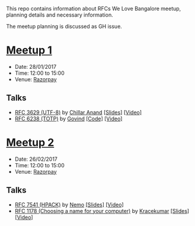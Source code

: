 This repo contains information about RFCs We Love Bangalore meetup, planning details and necessary information.

The meetup planning is discussed as GH issue.

# [Meetup 1](https://github.com/rfcswelove/rfcs_we_love/issues/1)

- Date: 28/01/2017
- Time: 12:00  to 15:00
- Venue: [Razorpay](https://where.rzp.io)

## Talks

- [RFC 3629 (UTF-8)](https://tools.ietf.org/html/rfc3629) by [Chillar Anand](https://twitter.com/ChillarAnand) [[Slides]](https://chillaranand.github.io/unicode/) [[Video]](https://www.youtube.com/watch?v=nQVMljKldvo)
- [RFC 6238 (TOTP)](https://tools.ietf.org/html/rfc6238) by [Govind](https://twitter.com/xgovindx) [[Code]](https://gist.github.com/GoWind/97cc76e3aa20b4c40e7c1c7bb74568ad) [[Video]](https://twitter.com/rfcs_we_love/status/825251870524395520)


# [Meetup 2](https://github.com/rfcswelove/rfcs_we_love/issues/5)

- Date: 26/02/2017
- Time: 12:00  to 15:00
- Venue: [Razorpay](https://where.rzp.io)

## Talks

- [RFC 7541 (HPACK)](https://tools.ietf.org/html/rfc7541) by [Nemo](https://github.com/captn3m0) [[Slides]]() [[Video]](https://t.co/ntKkyKgOq7)
- [RFC 1178 (Choosing a name for your computer)](https://tools.ietf.org/html/rfc1178) by [Kracekumar](https://github.com/kracekumar) [[Slides]](http://slides.com/kracekumarramaraju/naming-a-computer) [[Video]](https://t.co/zcbQb5Nico)
